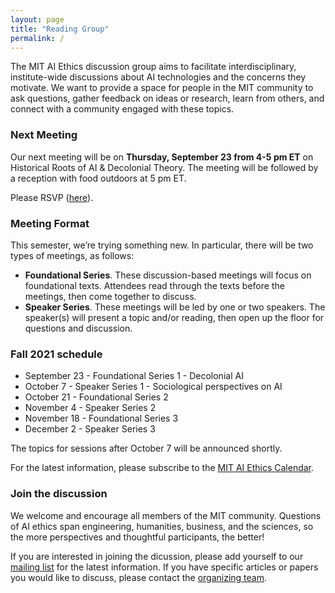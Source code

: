 ```yaml
---
layout: page
title: "Reading Group"
permalink: /
---
```


The MIT AI Ethics discussion group aims to facilitate interdisciplinary, institute-wide discussions about AI technologies and the concerns they motivate. We want to provide a space for people in the MIT community to ask questions, gather feedback on ideas or research, learn from others, and connect with a community engaged with these topics. 

### Next Meeting

Our next meeting will be on <b>Thursday, September 23 from 4-5 pm ET</b> on Historical Roots of AI & Decolonial Theory. The meeting will be followed by a reception with food outdoors at 5 pm ET. 

Please RSVP ([here](https://forms.gle/2P2r6NscUpz3FWhq5)). 

### Meeting Format

This semester, we’re trying something new. In particular, there will be two types of meetings, as follows:

* <b>Foundational Series</b>. These discussion-based meetings will focus on foundational texts. Attendees read through the texts before the meetings, then come together to discuss. 
* <b>Speaker Series</b>. These meetings will be led by one or two speakers. The speaker(s) will present a topic and/or reading, then open up the floor for questions and discussion. 

### Fall 2021 schedule

* September 23 - Foundational Series 1 - Decolonial AI
* October 7 - Speaker Series 1 - Sociological perspectives on AI
* October 21 - Foundational Series 2
* November 4 - Speaker Series 2 
* November 18 - Foundational Series 3 
* December 2 - Speaker Series 3 

The topics for sessions after October 7 will be announced shortly.

For the latest information, please subscribe to the [MIT AI Ethics Calendar](https://calendar.google.com/calendar/u/0/embed?src=uqgrqa3k3rnkpl33rj37bqu5o4@group.calendar.google.com&ctz=America/New_York).

### Join the discussion

We welcome and encourage all members of the MIT community. Questions of AI ethics span engineering, humanities, business, and the sciences, so the more perspectives and thoughtful participants, the better! 

If you are interested in joining the dicussion, please add yourself to our [mailing list](https://groups.mit.edu/webmoira/list/ai-ethics) for the latest information. If you have specific articles or papers you would like to discuss, please contact the [organizing team](https://mitaiethics.github.io/organizers). 
